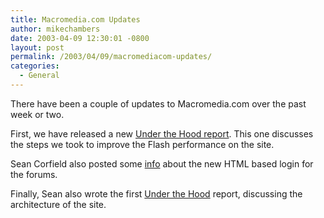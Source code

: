 ```yaml
---
title: Macromedia.com Updates
author: mikechambers
date: 2003-04-09 12:30:01 -0800
layout: post
permalink: /2003/04/09/macromediacom-updates/
categories:
  - General
---
```



There have been a couple of updates to Macromedia.com over the past week or two.

First, we have released a new [Under the Hood report][1]. This one discusses the steps we took to improve the Flash performance on the site.

Sean Corfield also posted some [info][2] about the new HTML based login for the forums.

Finally, Sean also wrote the first [Under the Hood][3] report, discussing the architecture of the site.

 [1]: http://www.macromedia.com/special/under_the_hood/report2/
 [2]: http://www.corfield.org/blog/archives/2003_04.html#000289
 [3]: http://www.macromedia.com/special/under_the_hood/report1/